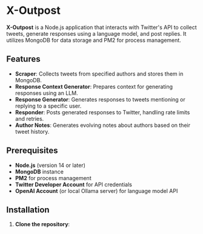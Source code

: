 
# X-Outpost

**X-Outpost** is a Node.js application that interacts with Twitter's API to collect tweets, generate responses using a language model, and post replies. It utilizes MongoDB for data storage and PM2 for process management.

## Features

- **Scraper**: Collects tweets from specified authors and stores them in MongoDB.
- **Response Context Generator**: Prepares context for generating responses using an LLM.
- **Response Generator**: Generates responses to tweets mentioning or replying to a specific user.
- **Responder**: Posts generated responses to Twitter, handling rate limits and retries.
- **Author Notes**: Generates evolving notes about authors based on their tweet history.

## Prerequisites

- **Node.js** (version 14 or later)
- **MongoDB** instance
- **PM2** for process management
- **Twitter Developer Account** for API credentials
- **OpenAI Account** (or local Ollama server) for language model API

## Installation

1. **Clone the repository**:

   